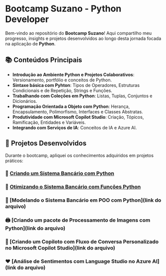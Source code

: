 # Bootcamp Suzano - Python Developer

Bem-vindo ao repositório do **Bootcamp Suzano**! Aqui compartilho meu progresso, insights e projetos desenvolvidos ao longo desta jornada focada na aplicação de **Python**.

## 📚 Conteúdos Principais
- **Introdução ao Ambiente Python e Projetos Colaborativos**: Versionamento, portfólio e conceitos de Python.
- **Sintaxe básica com Pyhton**: Tipos de Operadores, Estruturas Condicionais e de Repetição, Strings e Funções.
- **Trabalhando com Coleções em Python**: Listas, Tuplas, Conjuntos e Dicionários.
- **Programação Orientada a Objeto com Python**: Herança, Encapsulamento, Polimorfismo, Interfaces e Classes Abstratas.
- **Produtividade com Microsoft Copilot Studio**: Criação, Tópicos, Ramificação, Entidades e Variáveis.
- **Integrando com Serviços de IA**: Conceitos de IA e Azure AI.

## 📂 Projetos Desenvolvidos
Durante o bootcamp, apliquei os conhecimentos adquiridos em projetos práticos:

### 🏦 [Criando um Sistema Bancário com Python](https://github.com/guimanaira/Repositorio_Dados/blob/main/Bootcamp_Suzano-Python-Developer/01_Criando%20um%20Sistema%20com%20Python/criacao_sistema_bancario.md)


### 🏦 [Otimizando o Sistema Bancário com Funções Python](https://github.com/guimanaira/Repositorio_Dados/blob/main/Bootcamp_Suzano-Python-Developer/02_Otimizando%20o%20Sistema%20com%20Fun%C3%A7%C3%B5es%20Python/otimizacao_sistema_bancario.md)


### 🏦 [Modelando o Sistema Bancário em POO com Python](link do arquivo)


### 🖨️ [Criando um pacote de Processamento de Imagens com Python](link do arquivo)


### 💬 [Criando um Copiloto com Fluxo de Conversa Personalizado no Microsoft Copilot Studio](link do arquivo)


### ❤️ [Análise de Sentimentos com Language Studio no Azure AI](link do arquivo)


